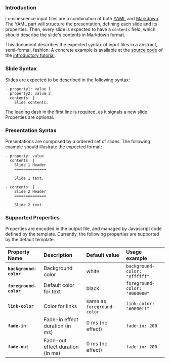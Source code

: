 ### Introduction ###

Luminescence input files are a combination of both [YAML](http://en.wikipedia.org/wiki/Yaml) and [Markdown](http://daringfireball.net/projects/markdown/). The YAML part will structure the presentation, defining each slide and its properties. Then, every slide is expected to have a `contents` field, which should describe the slide's contents in Markdown format.

This document describes the expected syntax of input files in a abstract, semi-formal, fashion. A concrete example is available at the [source code](http://code.google.com/p/luminescence/source/browse/docs/tutorial.yaml) of the [introductory tutorial](http://dl.dropbox.com/u/1823095/luminescence/tutorial.html).

### Slide Syntax ###

Slides are expected to be described in the following syntax:

```
- property1: value 1
  property2: value 2
  contents: |
    Slide contents.
```

The leading dash in the first line is required, as it signals a new slide. Properties are optional.

### Presentation Syntax ###

Presentations are composed by a ordered set of slides. The following example should illustrate the expected format:

```
- property: value
  contents: |
    Slide 1 Header
    ==============

    Slide 1 text.

- contents: |
    Slide 2 Header
    ==============

    Slide 2 text.
```

### Supported Properties ###

Properties are encoded in the output file, and managed by Javascript code defined by the template. Currently, the following properties are supported by the default template:

| **Property Name**      | **Description**                    | **Default value**            | **Usage example**               |
|:-----------------------|:-----------------------------------|:-----------------------------|:--------------------------------|
| **`background-color`** | Background color                 | white                      | `background-color: "#ffffff"` |
| **`foreground-color`** | Default color for text           | black                      | `foreground-color: "#000000"` |
| **`link-color`**       | Color for links                  | same as `foreground-color` | `link-color: "#0000ff"`       |
| **`fade-in`**          | Fade-in effect duration (in ms)  | 0 ms (no effect)           | `fade-in: 200`                |
| **`fade-out`**         | Fade-out effect duration (in ms) | 0 ms (no effect)           | `fade-in: 200`                |